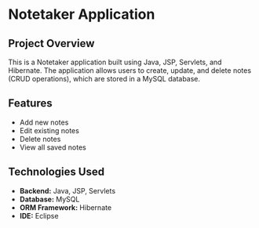 # Notetaker Application

## Project Overview
This is a Notetaker application built using Java, JSP, Servlets, and Hibernate. The application allows users to create, update, and delete notes (CRUD operations), which are stored in a MySQL database.

## Features
- Add new notes
- Edit existing notes
- Delete notes
- View all saved notes

## Technologies Used
- **Backend:** Java, JSP, Servlets
- **Database:** MySQL
- **ORM Framework:** Hibernate
- **IDE:** Eclipse